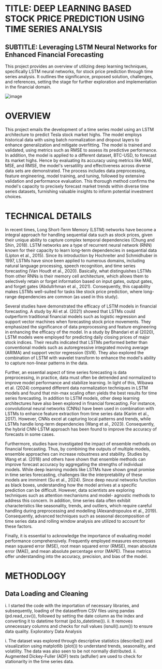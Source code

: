 # TITLE: DEEP LEARNING BASED STOCK PRICE PREDICTION USING TIME SERIES ANALYSIS
## SUBTITLE: Leveraging LSTM Neural Networks for Enhanced Financial Forecasting
This project provides an overview of utilizing deep learning techniques, specifically LSTM neural networks, for stock price prediction through time series analysis. It outlines the significance, proposed solution, challenges, and references, setting the stage for further exploration and implementation in the financial domain.

![image](https://github.com/user-attachments/assets/7ce729fe-2174-4675-835f-bc94ea39871f)
# OVERVIEW

This project emails the development of a time series model using an LSTM architecture to predict Tesla stock market highs. The model employs historical data with using batch normalization and dropout layers to enhance generalization and mitigate overfitting. The model is trained and validated, using metrics such as RMSE to assess its predictive performance. In addition, the model is applied to a different dataset, BTC-USD, to forecast its market highs. Hence by evaluating its accuracy using metrics like MAE, MSE, and RMSE, the model's versatility and effectiveness across diverse data sets are demonstrated. The process includes data preprocessing, feature engineering, model training, and tuning, followed by extensive validation and performance evaluation. This thorough method confirms the model's capacity to precisely forecast market trends within diverse time series datasets, furnishing valuable insights to inform potential investment choices.

# TECHNICAL DETAILS
In recent times, Long Short-Term Memory (LSTM) networks have become a integral approach for handling sequential data such as stock prices, given their unique ability to capture complex temporal dependencies (Chung and Shin, 2018). LSTM networks are a type of recurrent neural network (RNN) known for their capacity to learn long-term dependencies in sequential data (Lipton et al., 2015). Since its introduction by Hochreiter and Schmidhuber in 1997, LSTMs have since been applied to numerous domains, including natural language processing, speech recognition, and time series forecasting (Van Houdt et al., 2020). Basically, what distinguishes LSTMs from other RNNs is their memory cell architecture, which allows them to selectively retain or forget information based on input gates, output gates, and forget gates (Abdullrhman et al., 2021). Consequently, this capability makes LSTMs well-suited for tasks like stock price prediction, where long-range dependencies are common (as used in this study).

Several studies have demonstrated the efficacy of LSTM models in financial forecasting. A study by Ali et al. (2021) showed that LSTMs could outperform traditional financial models such as logistic regression and support vector machines when forecasting stock price movements. They emphasized the significance of data preprocessing and feature engineering in enhancing the efficacy of the model. In a study by Bhandari et al (2020), LSTM models were employed for predicting daily closing prices of major stock indices. Their results indicated that LSTMs performed better than conventional models such as autoregressive integrated moving average (ARIMA) and support vector regression (SVR). They also explored the combination of LSTM with wavelet transform to enhance the model's ability to capture non-linear patterns in the data.
 
Further, an essential aspect of time series forecasting is data preprocessing, in practice, data must often be detrended and normalized to improve model performance and stabilize learning. In light of this, Wibawa et al. (2024) compared different data normalization techniques in LSTM models and found that min-max scaling often yields the best results for time series forecasting. In addition to LSTM models, other deep learning architectures have also been explored in financial forecasting. For instance, convolutional neural networks (CNNs) have been used in combination with LSTMs to enhance feature extraction from time series data (Karim et al., 2017). However, CNNs excel at capturing local patterns and trends, while LSTMs handle long-term dependencies (Wang et al., 2023). Consequently, the hybrid CNN-LSTM approach has been found to improve the accuracy of forecasts in some cases.

Furthermore, studies have investigated the impact of ensemble methods on financial forecasting. Thus, by combining the outputs of multiple models, ensemble approaches can increase robustness and stability. Studies by Wang et al. (2018) and others have shown that ensemble methods can improve forecast accuracy by aggregating the strengths of individual models. While deep learning models like LSTMs have shown great promise in time series forecasting, challenges like the interpretability of these models are imminent (Su et al., 2024). Since deep neural networks function as black boxes, understanding how the model arrives at a specific prediction can be difficult.
However, data scientists are exploring techniques such as attention mechanisms and model- agnostic methods to address this concern. In addition, time series data often exhibit characteristics like seasonality, trends, and outliers, which require careful handling during preprocessing and modelling (Alexandropoulos et al., 2019). Consequently, advanced techniques such as seasonal decomposition of time series data and rolling window analysis are utilized to account for these factors.

Finally, it is essential to acknowledge the importance of evaluating model performance comprehensively. Frequently employed measures encompass mean squared error (MSE), root mean squared error (RMSE), mean absolute error (MAE), and mean absolute percentage error (MAPE). These metrics offer understanding into the accuracy, precision, and bias of the model.

# METHODLOGY
## Data Loading and Cleaning

i.	I started the code with the importation of necessary libraries, and subsequently, loading of the datasetfrom CSV files using pandas (pd.read_csv()), followed by setting the date column as the index and converting it to datetime format (pd.to_datetime()).
ii.	It removes unnecessary columns and checks for null values (isnull().sum()) to ensure data quality.
Exploratory Data Analysis

i.	The dataset was explored through descriptive statistics (describe()) and visualization using matplotlib (plot()) to understand trends, seasonality, and volatility. The data was also seen to be not normally distributed.
ii.	Augmented Dickey-Fuller (ADF) tests (adfuller) are used to check for stationarity in the time series data.
 
